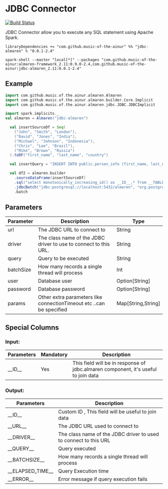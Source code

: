 # JDBC Connector

[![Build Status](https://travis-ci.com/modakanalytics/jdbc.almaren.svg?token=TEB3zRDqVUuChez9334q&branch=master)](https://travis-ci.com/modakanalytics/jdbc.almaren)

JDBC Connector allow you to execute any SQL statement using Apache Spark.

```
libraryDependencies += "com.github.music-of-the-ainur" %% "jdbc-almaren" % "0.0.1-2.4"
```

```
spark-shell --master "local[*]" --packages "com.github.music-of-the-ainur:almaren-framework_2.11:0.9.0-2.4,com.github.music-of-the-ainur:jdbc-almaren_2.11:0.0.1-2.4"
```

## Example

```scala
import com.github.music.of.the.ainur.almaren.Almaren
import com.github.music.of.the.ainur.almaren.builder.Core.Implicit
import com.github.music.of.the.ainur.almaren.jdbc.JDBC.JDBCImplicit

import spark.implicits._
val almaren = Almaren("jdbc-almaren")

  val insertSourceDf = Seq(
    ("John", "Smith", "London"),
    ("David", "Jones", "India"),
    ("Michael", "Johnson", "Indonesia"),
    ("Chris", "Lee", "Brazil"),
    ("Mike", "Brown", "Russia")
  ).toDF("first_name", "last_name", "country")

  val insertQuery = "INSERT INTO public.person_info (first_name, last_name, country) VALUES(?,?,?)"

  val df2 = almaren.builder
    .sourceDataFrame(insertSourceDf)
    .sql("select monotonically_increasing_id() as __ID__,* from __TABLE__")
    .jdbcBatch("jdbc:postgresql://localhost:5432/almaren", "org.postgresql.Driver", insertQuery, 1000, Some("postgres"), Some("postgres"))
    .batch
```
## Parameters

| Parameter      | Description                                                                                                             | Type                            |
|----------------|-------------------------------------------------------------------------------------------------------------------------|---------------------------------|
| url            | The JDBC URL to connect to                                                                                              | String                          |
| driver         | The class name of the JDBC driver to use to connect to this URL.                                                        | String                          |
| query          | Query to be executed                                                                                                    | String                          |     
| batchSize      | How many records a single thread will process                                                                           | Int                             |
| user           | Database user                                                                                                           | Option[String]                          | 
| password       | Database password                                                                                                       | Option[String]                          |
| params         | Other extra parameters  like connectionTimeout  etc ..can be specified                                                  | Map[String,String]              |


## Special Columns

### Input:

| Parameters   | Mandatory | Description                                                                        |
|--------------|-----------|------------------------------------------------------------------------------------|
| \_\_ID\_\_   | Yes       | This field will be in response of jdbc.almaren component, it's useful to join data |

### Output:

| Parameters             | Description                                        |
|------------------------|----------------------------------------------------|
| \_\_ID\_\_             | Custom ID , This field will be useful to join data |
| \_\_URL\_\_            | The JDBC URL used to connect to                                         |
| \_\_DRIVER\_\_         | The class name of the JDBC driver to used to connect to this URL                                        |
| \_\_QUERY\_\_          |  Query executed                                 |
| \_\_BATCHSIZE\_\_      | How many records a single thread will process                                 |
| \_\_ELAPSED_TIME\_\_   | Query Execution time                                    |
| \_\_ERROR\_\_          | Error message if query execution fails                                |
